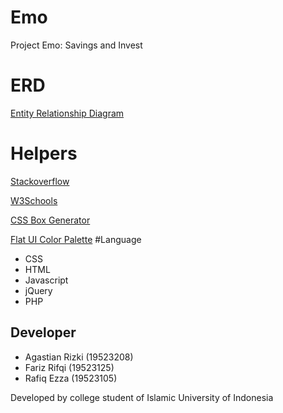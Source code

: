 # Emo
Project Emo: Savings and Invest
# ERD
[Entity Relationship Diagram](https://app.creately.com/diagram/PwMFeZiWOtY/view)
# Helpers
[Stackoverflow](http://stackoverflow.com/)

[W3Schools](http://w3schools.com/)

[CSS Box Generator](https://www.cssmatic.com/box-shadow)

[Flat UI Color Palette](https://flatuicolors.com/)
#Language
- CSS
- HTML
- Javascript
- jQuery
- PHP
## Developer ##
  - Agastian Rizki (19523208)
  - Fariz Rifqi (19523125)
  - Rafiq Ezza (19523105)
  
  Developed by college student of Islamic University of Indonesia
